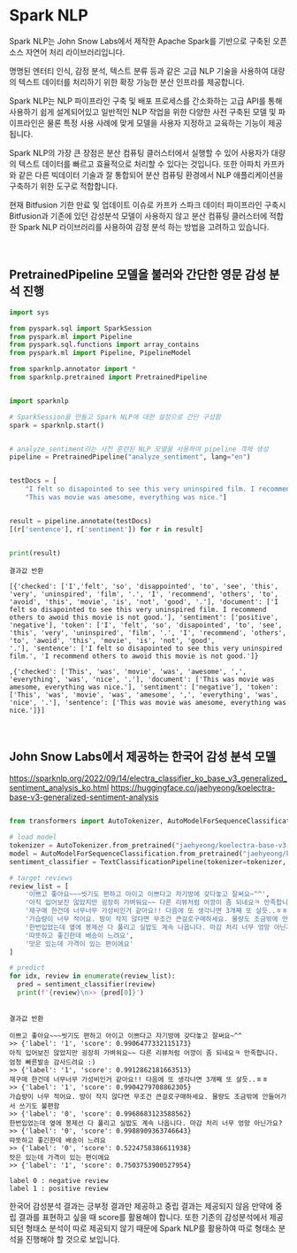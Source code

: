 # Spark NLP
Spark NLP는 John Snow Labs에서 제작한 Apache Spark를 기반으로 구축된 오픈 소스 자연어 처리 라이브러리입니다.

명명된 엔터티 인식, 감정 분석, 텍스트 분류 등과 같은 고급 NLP 기술을 사용하여 대량의 텍스트 데이터를 처리하기 위한 확장 가능한 분산 인프라를 제공합니다.

Spark NLP는 NLP 파이프라인 구축 및 배포 프로세스를 간소화하는 고급 API를 통해 사용하기 쉽게 설계되어있고 일반적인 NLP 작업을 위한 다양한 사전 구축된 모델 및 파이프라인은 물론 특정 사용 사례에 맞게 모델을 사용자 지정하고 교육하는 기능이 제공됩니다.

Spark NLP의 가장 큰 장점은 분산 컴퓨팅 클러스터에서 실행할 수 있어 사용자가 대량의 텍스트 데이터를 빠르고 효율적으로 처리할 수 있다는 것입니다. 또한 아파치 카프카와 같은 다른 빅데이터 기술과 잘 통합되어 분산 컴퓨팅 환경에서 NLP 애플리케이션을 구축하기 위한 도구로 적합합니다.

현재 Bitfusion 기한 만료 및 업데이트 이슈로 카프카 스파크 데이터 파이프라인 구축시 Bitfusion과 기존에 있던 감성분석 모델이 사용하지 않고 분산 컴퓨팅 클러스터에 적합한 Spark NLP 라이브러리를 사용하여 감정 분석 하는 방법을 고려하고 있습니다.


<br>


## PretrainedPipeline 모델을 불러와 간단한 영문 감성 분석 진행

```python
import sys

from pyspark.sql import SparkSession
from pyspark.ml import Pipeline
from pyspark.sql.functions import array_contains
from pyspark.ml import Pipeline, PipelineModel

from sparknlp.annotator import *
from sparknlp.pretrained import PretrainedPipeline


import sparknlp

# SparkSession을 만들고 Spark NLP에 대한 설정으로 간단 구성함
spark = sparknlp.start()


# analyze_sentiment라는 사전 훈련된 NLP 모델을 사용하여 pipeline 객체 생성
pipeline = PretrainedPipeline("analyze_sentiment", lang="en")


testDocs = [
    "I felt so disapointed to see this very uninspired film. I recommend others to awoid this movie is not good.",
    "This was movie was amesome, everything was nice."]


result = pipeline.annotate(testDocs)
[(r['sentence'], r['sentiment']) for r in result]


print(result)

```

```
결과값 반환

[{'checked': ['I','felt', 'so', 'disappointed', 'to', 'see', 'this', 'very', 'uninspired', 'film', '.', 'I', 'recommend', 'others', 'to', 'avoid', 'this', 'movie', 'is', 'not', 'good', '.'], 'document': ['I felt so disapointed to see this very uninspired film. I recommend others to awoid this movie is not good.'], 'sentiment': ['positive', 'negative'], 'token': ['I', 'felt', 'so', 'disapointed', 'to', 'see', 'this', 'very', 'uninspired', 'film', '.', 'I', 'recommend', 'others', 'to', 'awoid', 'this', 'movie', 'is', 'not', 'good',
'.'], 'sentence': ['I felt so disapointed to see this very uninspired film.', 'I recommend others to awoid this movie is not good.']}

,{'checked': ['This', 'was', 'movie', 'was', 'awesome', ',', 'everything', 'was', 'nice', '.'], 'document': ['This was movie was amesome, everything was nice.'], 'sentiment': ['negative'], 'token': ['This', 'was', 'movie', 'was', 'amesome', ',', 'everything', 'was', 'nice', '.'], 'sentence': ['This was movie was amesome, everything was nice.']}]

```

<br>


## John Snow Labs에서 제공하는 한국어 감성 분석 모델
https://sparknlp.org/2022/09/14/electra_classifier_ko_base_v3_generalized_sentiment_analysis_ko.html
https://huggingface.co/jaehyeong/koelectra-base-v3-generalized-sentiment-analysis


```python

from transformers import AutoTokenizer, AutoModelForSequenceClassification, TextClassificationPipeline

# load model
tokenizer = AutoTokenizer.from_pretrained("jaehyeong/koelectra-base-v3-generalized-sentiment-analysis")
model = AutoModelForSequenceClassification.from_pretrained("jaehyeong/koelectra-base-v3-generalized-sentiment-analysis")
sentiment_classifier = TextClassificationPipeline(tokenizer=tokenizer, model=model)

# target reviews
review_list = [
    '이쁘고 좋아요~~~씻기도 편하고 아이고 이쁘다고 자기방에 갖다놓고 잘써요~^^',
    '아직 입어보진 않았지만 굉장히 가벼워요~~ 다른 리뷰처럼 어깡이 좀 되네요ㅋ 만족합니다. 엄청 빠른발송 감사드려요 :)',
    '재구매 한건데 너무너무 가성비인거 같아요!! 다음에 또 생각나면 3개째 또 살듯..ㅎㅎ',
    '가습량이 너무 적어요. 방이 작지 않다면 무조건 큰걸로구매하세요. 물량도 조금밖에 안들어가서 쓰기도 불편함',
    '한번입었는데 옆에 봉제선 다 풀리고 실밥도 계속 나옵니다. 마감 처리 너무 엉망 아닌가요?',
    '따뜻하고 좋긴한데 배송이 느려요',
    '맛은 있는데 가격이 있는 편이에요'
]

# predict
for idx, review in enumerate(review_list):
  pred = sentiment_classifier(review)
  print(f'{review}\n>> {pred[0]}')
  
```

```
결과값 반환

이쁘고 좋아요~~~씻기도 편하고 아이고 이쁘다고 자기방에 갖다놓고 잘써요~^^
>> {'label': '1', 'score': 0.9906477332115173}
아직 입어보진 않았지만 굉장히 가벼워요~~ 다른 리뷰처럼 어깡이 좀 되네요ㅋ 만족합니다. 엄청 빠른발송 감사드려요 :)
>> {'label': '1', 'score': 0.9912862181663513}
재구매 한건데 너무너무 가성비인거 같아요!! 다음에 또 생각나면 3개째 또 살듯..ㅎㅎ
>> {'label': '1', 'score': 0.9904279708862305}
가습량이 너무 적어요. 방이 작지 않다면 무조건 큰걸로구매하세요. 물량도 조금밖에 안들어가서 쓰기도 불편함
>> {'label': '0', 'score': 0.9968683123588562}
한번입었는데 옆에 봉제선 다 풀리고 실밥도 계속 나옵니다. 마감 처리 너무 엉망 아닌가요?
>> {'label': '0', 'score': 0.9988909363746643}
따뜻하고 좋긴한데 배송이 느려요
>> {'label': '0', 'score': 0.5224758386611938}
맛은 있는데 가격이 있는 편이에요
>> {'label': '1', 'score': 0.7503753900527954}

label 0 : negative review
label 1 : positive review

```

한국어 감성분석 결과는 긍부정 결과만 제공하고 중립 결과는 제공되지 않음 만약에 중립 결과를 표현하고 싶을 때 score를 활용해야 합니다.
또한 기존의 감성분석에서 제공되던 형태소 분석이 따로 제공되지 않기 때문에 Spark NLP를 활용하여 따로 형태소 분석을 진행해야 할 것으로 보입니다.

